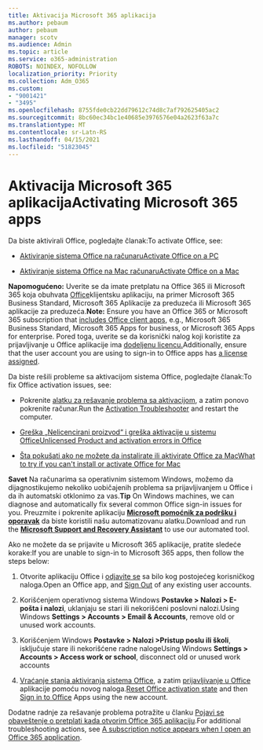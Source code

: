 ```yaml
---
title: Aktivacija Microsoft 365 aplikacija
ms.author: pebaum
author: pebaum
manager: scotv
ms.audience: Admin
ms.topic: article
ms.service: o365-administration
ROBOTS: NOINDEX, NOFOLLOW
localization_priority: Priority
ms.collection: Adm_O365
ms.custom:
- "9001421"
- "3495"
ms.openlocfilehash: 8755fde0cb22dd79612c74d8c7af792625405ac2
ms.sourcegitcommit: 8bc60ec34bc1e40685e3976576e04a2623f63a7c
ms.translationtype: MT
ms.contentlocale: sr-Latn-RS
ms.lasthandoff: 04/15/2021
ms.locfileid: "51823045"
---
```

# <a name="activating-microsoft-365-apps"></a><span data-ttu-id="70d02-102">Aktivacija Microsoft 365 aplikacija</span><span class="sxs-lookup"><span data-stu-id="70d02-102">Activating Microsoft 365 apps</span></span>

<span data-ttu-id="70d02-103">Da biste aktivirali Office, pogledajte članak:</span><span class="sxs-lookup"><span data-stu-id="70d02-103">To activate Office, see:</span></span>

- [<span data-ttu-id="70d02-104">Aktiviranje sistema Office na računaru</span><span class="sxs-lookup"><span data-stu-id="70d02-104">Activate Office on a PC</span></span>](https://support.office.com/article/activate-office-5bd38f38-db92-448b-a982-ad170b1e187e) 

- [<span data-ttu-id="70d02-105">Aktiviranje sistema Office na Mac računaru</span><span class="sxs-lookup"><span data-stu-id="70d02-105">Activate Office on a Mac</span></span>](https://support.office.com/article/activate-office-for-mac-7f6646b1-bb14-422a-9ad4-a53410fcefb2)

<span data-ttu-id="70d02-106">**Napomogućeno:**  Uverite se da imate pretplatu na Office 365 ili Microsoft 365 koja obuhvata [Office](https://support.office.com/article/28cbc8cf-1332-4f04-9123-9b660abb629e)klijentsku aplikaciju, na primer Microsoft 365 Business Standard, Microsoft 365 Aplikacije za preduzeća ili Microsoft 365 aplikacije za preduzeća.</span><span class="sxs-lookup"><span data-stu-id="70d02-106">**Note:**  Ensure you have an Office 365 or Microsoft 365 subscription that [includes Office client apps](https://support.office.com/article/28cbc8cf-1332-4f04-9123-9b660abb629e), e.g., Microsoft 365 Business Standard, Microsoft 365 Apps for business, or Microsoft 365 Apps for enterprise.</span></span> <span data-ttu-id="70d02-107">Pored toga, uverite se da korisnički nalog koji koristite za prijavljivanje u Office aplikacije ima [dodeljenu licencu.](https://docs.microsoft.com/microsoft-365/admin/manage/assign-licenses-to-users)</span><span class="sxs-lookup"><span data-stu-id="70d02-107">Additionally, ensure that the user account you are using to sign-in to Office apps has [a license assigned](https://docs.microsoft.com/microsoft-365/admin/manage/assign-licenses-to-users).</span></span>

<span data-ttu-id="70d02-108">Da biste rešili probleme sa aktivacijom sistema Office, pogledajte članak:</span><span class="sxs-lookup"><span data-stu-id="70d02-108">To fix Office activation issues, see:</span></span>

- <span data-ttu-id="70d02-109">Pokrenite [alatku za rešavanje problema sa aktivacijom](https://aka.ms/SARA-OfficeActivation-Alchemy), a zatim ponovo pokrenite računar.</span><span class="sxs-lookup"><span data-stu-id="70d02-109">Run the [Activation Troubleshooter](https://aka.ms/SARA-OfficeActivation-Alchemy) and restart the computer.</span></span>
- [<span data-ttu-id="70d02-110">Greška „Nelicencirani proizvod“ i greška aktivacije u sistemu Office</span><span class="sxs-lookup"><span data-stu-id="70d02-110">Unlicensed Product and activation errors in Office</span></span>](https://support.office.com/article/unlicensed-product-and-activation-errors-in-office-0d23d3c0-c19c-4b2f-9845-5344fedc4380)

- [<span data-ttu-id="70d02-111">Šta pokušati ako ne možete da instalirate ili aktivirate Office za Mac</span><span class="sxs-lookup"><span data-stu-id="70d02-111">What to try if you can't install or activate Office for Mac</span></span>](https://support.office.com/article/what-to-try-if-you-can-t-install-or-activate-office-for-mac-5efba2b4-b1e6-4e5f-bf3c-6ab945d03dea)

<span data-ttu-id="70d02-112">**Savet** Na računarima sa operativnim sistemom Windows, možemo da dijagnostikujemo nekoliko uobičajenih problema sa prijavljivanjem u Office i da ih automatski otklonimo za vas.</span><span class="sxs-lookup"><span data-stu-id="70d02-112">**Tip** On Windows machines, we can diagnose and automatically fix several common Office sign-in issues for you.</span></span> <span data-ttu-id="70d02-113">Preuzmite i pokrenite aplikaciju  **[Microsoft pomoćnik za podršku i oporavak](https://aka.ms/SaRA-OfficeSignInScenario)** da biste koristili našu automatizovanu alatku.</span><span class="sxs-lookup"><span data-stu-id="70d02-113">Download and run the  **[Microsoft Support and Recovery Assistant](https://aka.ms/SaRA-OfficeSignInScenario)** to use our automated tool.</span></span>

<span data-ttu-id="70d02-114">Ako ne možete da se prijavite u Microsoft 365 aplikacije, pratite sledeće korake:</span><span class="sxs-lookup"><span data-stu-id="70d02-114">If you are unable to sign-in to Microsoft 365 apps, then follow the steps below:</span></span>

1. <span data-ttu-id="70d02-115">Otvorite aplikaciju Office i [odjavite se](https://go.microsoft.com/fwlink/?linkid=2114082) sa bilo kog postojećeg korisničkog naloga.</span><span class="sxs-lookup"><span data-stu-id="70d02-115">Open an Office app, and [Sign Out](https://go.microsoft.com/fwlink/?linkid=2114082) of any existing user accounts.</span></span>

2. <span data-ttu-id="70d02-116">Korišćenjem operativnog sistema Windows **Postavke > Nalozi > E-pošta i nalozi**, uklanjaju se stari ili nekorišćeni poslovni nalozi.</span><span class="sxs-lookup"><span data-stu-id="70d02-116">Using Windows **Settings > Accounts > Email & Accounts**, remove old or unused work accounts.</span></span>

3. <span data-ttu-id="70d02-117">Korišćenjem Windows **Postavke > Nalozi >Pristup poslu ili školi**, isključuje stare ili nekorišćene radne naloge</span><span class="sxs-lookup"><span data-stu-id="70d02-117">Using Windows **Settings > Accounts > Access work or school**, disconnect old or unused work accounts</span></span>

4. <span data-ttu-id="70d02-118">[Vraćanje stanja aktiviranja sistema Office](https://docs.microsoft.com/office365/troubleshoot/activation/reset-office-365-proplus-activation-state), a zatim [prijavljivanje u Office](https://support.office.com/article/sign-in-to-office-b9582171-fd1f-4284-9846-bdd72bb28426) aplikacije pomoću novog naloga.</span><span class="sxs-lookup"><span data-stu-id="70d02-118">[Reset Office activation state](https://docs.microsoft.com/office365/troubleshoot/activation/reset-office-365-proplus-activation-state) and then [Sign in to Office](https://support.office.com/article/sign-in-to-office-b9582171-fd1f-4284-9846-bdd72bb28426) Apps using the new account.</span></span>

<span data-ttu-id="70d02-119">Dodatne radnje za rešavanje problema potražite u članku [Pojavi se obaveštenje o pretplati kada otvorim Office 365 aplikaciju](https://support.office.com/article/a-subscription-notice-appears-when-i-open-an-office-365-application-4cabe32c-f594-4c0e-9191-3d3ade10cceb).</span><span class="sxs-lookup"><span data-stu-id="70d02-119">For additional troubleshooting actions, see [A subscription notice appears when I open an Office 365 application](https://support.office.com/article/a-subscription-notice-appears-when-i-open-an-office-365-application-4cabe32c-f594-4c0e-9191-3d3ade10cceb).</span></span>
